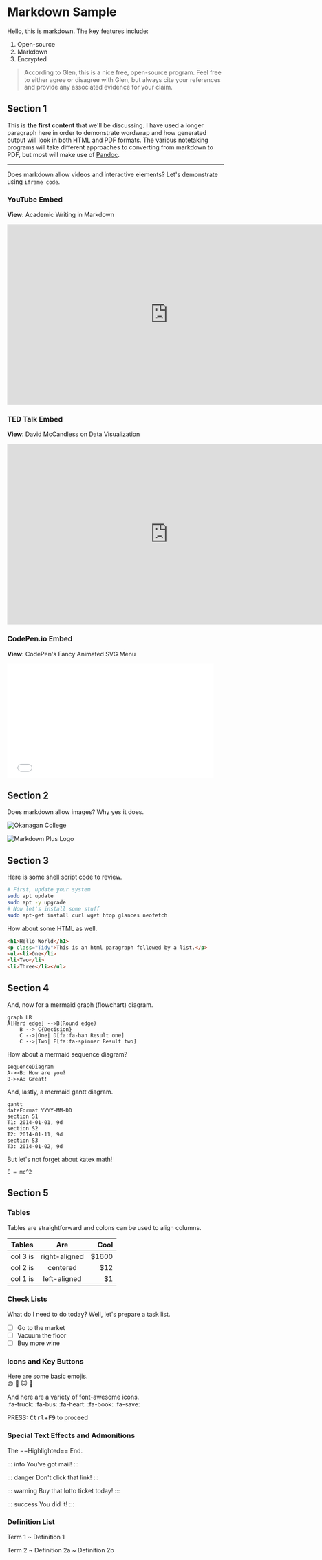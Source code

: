# Markdown Sample

Hello, this is markdown. The key features include:

1. Open-source
2. Markdown
3. Encrypted

> According to Glen, this is a nice free, open-source program. Feel free to either agree or disagree with Glen, but always cite your references and provide any associated evidence for your claim.

## Section 1

This is **the first content** that we'll be discussing. I have used a longer paragraph here in order to demonstrate wordwrap and how generated output will look in both HTML and PDF formats. The various notetaking programs will take different approaches to converting from markdown to PDF, but most will make use of [Pandoc](https://pandoc.org/).

------

Does markdown allow videos and interactive elements?
Let's demonstrate using `iframe code`.

### YouTube Embed
**View**: Academic Writing in Markdown

<iframe width="746" height="420" src="https://www.youtube.com/embed/hpAJMSS8pvs" frameborder="0" allow="autoplay; encrypted-media" allowfullscreen></iframe>

### TED Talk Embed
**View**: David McCandless on Data Visualization
<iframe src="https://embed.ted.com/talks/david_mccandless_the_beauty_of_data_visualization" width="746" height="420" style="position:relative;left:0;top:0;width:746;height:420" frameborder="0" scrolling="no" allowfullscreen></iframe>

### CodePen.io Embed
**View**: CodePen's Fancy Animated SVG Menu
<iframe height='265' scrolling='no' title='Fancy Animated SVG Menu' src='//codepen.io/jeangontijo/embed/OxVywj/?height=265&theme-id=0&default-tab=css,result&embed-version=2' frameborder='no' allowtransparency='true' allowfullscreen='true' style='height: 265;width: 480;'>See the Pen <a href='https://codepen.io/jeangontijo/pen/OxVywj/'>Fancy Animated SVG Menu</a> by Jean Gontijo (<a href='https://codepen.io/jeangontijo'>@jeangontijo</a>) on <a href='https://codepen.io'>CodePen</a>.
</iframe>

## Section 2

Does markdown allow images? Why yes it does.

![Okanagan College](http://catalystforgrowth.ca/wp-content/uploads/2015/05/OSB_web300.jpg)

![Markdown Plus Logo](http://mdp.tylingsoft.com/icon.png)

## Section 3

Here is some shell script code to review.

```bash
# First, update your system
sudo apt update
sudo apt -y upgrade
# Now let's install some stuff
sudo apt-get install curl wget htop glances neofetch
```

How about some HTML as well.

```html
<h1>Hello World</h1>
<p class="Tidy">This is an html paragraph followed by a list.</p>
<ul><li>One</li>
<li>Two</li>
<li>Three</li></ul>
```

## Section 4

And, now for a mermaid graph (flowchart) diagram.
```mermaid
graph LR
A[Hard edge] -->B(Round edge)
    B --> C{Decision}
    C -->|One| D[fa:fa-ban Result one]
    C -->|Two| E[fa:fa-spinner Result two]
```

How about a mermaid sequence diagram?
```mermaid
sequenceDiagram
A->>B: How are you?
B->>A: Great!
```

And, lastly, a mermaid gantt diagram.
```mermaid
gantt
dateFormat YYYY-MM-DD
section S1
T1: 2014-01-01, 9d
section S2
T2: 2014-01-11, 9d
section S3
T3: 2014-01-02, 9d
```

But let's not forget about katex math!
```katex
E = mc^2
```

## Section 5

### Tables
Tables are straightforward and colons can be used to align columns.

| Tables   |      Are      |  Cool |
| -------- | :-----------: | ----: |
| col 3 is | right-aligned | $1600 |
| col 2 is |   centered    |   $12 |
| col 1 is | left-aligned  |    $1 |

### Check Lists
What do I need to do today? Well, let's prepare a task list.

- [ ] Go to the market
- [ ] Vacuum the floor
- [ ] Buy more wine

### Icons and Key Buttons

Here are some basic emojis.  
:smile:  :beer:  :cat:  :dog:

And here are a variety of font-awesome icons.  
:fa-truck: :fa-bus: :fa-heart: :fa-book: :fa-save:

PRESS: <kbd>Ctrl</kbd>+<kbd>F9</kbd> to proceed

### Special Text Effects and Admonitions

The ==Highlighted== End.

::: info
You've got mail!
:::

::: danger
Don't click that link!
::: 

::: warning
Buy that lotto ticket today!
::: 

::: success
You did it!
:::

### Definition List
Term 1
  ~ Definition 1

Term 2
  ~ Definition 2a
  ~ Definition 2b
  
